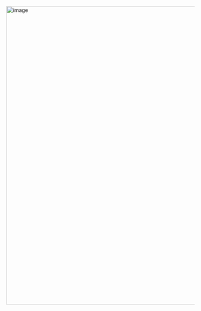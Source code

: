 <img width="800" alt="image" src="https://github.com/spectraldesign/database-design/assets/59234024/2c22fa15-beda-491d-83b4-09bfa95d0921">

